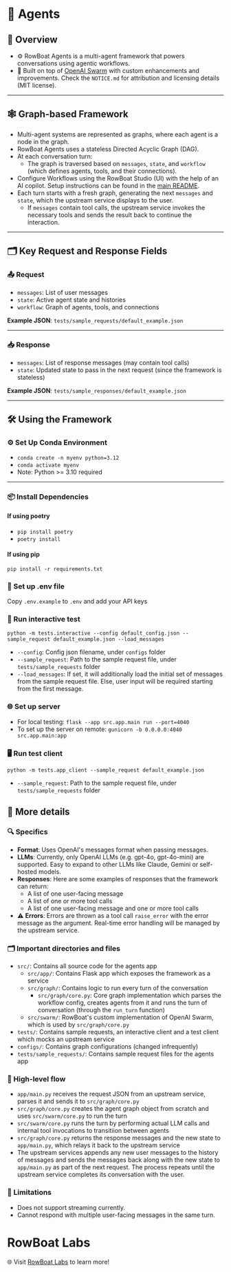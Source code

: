 # 🤖 Agents

## 📝 Overview  
- ⚙️ RowBoat Agents is a multi-agent framework that powers conversations using agentic workflows.  
- 🚀 Built on top of [OpenAI Swarm](https://github.com/openai/swarm) with custom enhancements and improvements. Check the `NOTICE.md` for attribution and licensing details (MIT license).  

---

## 🕸️ Graph-based Framework  
- Multi-agent systems are represented as graphs, where each agent is a node in the graph.  
- RowBoat Agents uses a stateless Directed Acyclic Graph (DAG).  
- At each conversation turn:  
  - The graph is traversed based on `messages`, `state`, and `workflow` (which defines agents, tools, and their connections).  
- Configure Workflows using the RowBoat Studio (UI) with the help of an AI copilot. Setup instructions can be found in the [main README](https://github.com/rowboatlabs/rowboat/tree/dev).  
- Each turn starts with a fresh graph, generating the next `messages` and `state`, which the upstream service displays to the user.  
  - If `messages` contain tool calls, the upstream service invokes the necessary tools and sends the result back to continue the interaction.

---

## 🗂️ Key Request and Response Fields

### 📤 Request  
- `messages`: List of user messages  
- `state`: Active agent state and histories  
- `workflow`: Graph of agents, tools, and connections  

**Example JSON**: `tests/sample_requests/default_example.json`  

---

### 📥 Response  
- `messages`: List of response messages (may contain tool calls)  
- `state`: Updated state to pass in the next request (since the framework is stateless)  

**Example JSON**: `tests/sample_responses/default_example.json`  

---

## 🛠️ Using the Framework

### ⚙️ Set Up Conda Environment  
- `conda create -n myenv python=3.12`  
- `conda activate myenv`  
- Note: Python >= 3.10 required  

---

### 📦 Install Dependencies

#### If using poetry
- `pip install poetry`
- `poetry install`

#### If using pip
`pip install -r requirements.txt`

### 🔑 Set up .env file
Copy `.env.example` to `.env` and add your API keys

### 🧪 Run interactive test
`python -m tests.interactive --config default_config.json --sample_request default_example.json --load_messages`
- `--config`: Config json filename, under `configs` folder
- `--sample_request`: Path to the sample request file, under `tests/sample_requests` folder
- `--load_messages`: If set, it will additionally load the initial set of messages from the sample request file. Else, user input will be required starting from the first message.

### 🌐 Set up server

- For local testing: `flask --app src.app.main run --port=4040`
- To set up the server on remote: `gunicorn -b 0.0.0.0:4040 src.app.main:app`

### 🖥️ Run test client
`python -m tests.app_client --sample_request default_example.json`
- `--sample_request`: Path to the sample request file, under `tests/sample_requests` folder

## 📖 More details

### 🔍 Specifics
- **Format**: Uses OpenAI's messages format when passing messages. 
- **LLMs**: Currently, only OpenAI LLMs (e.g. gpt-4o, gpt-4o-mini) are supported. Easy to expand to other LLMs like Claude, Gemini or self-hosted models.
- **Responses**: Here are some examples of responses that the framework can return:
  - A list of one user-facing message
  - A list of one or more tool calls
  - A list of one user-facing message and one or more tool calls
- ⚠️ **Errors**: Errors are thrown as a tool call `raise_error` with the error message as the argument. Real-time error handling will be managed by the upstream service. 

### 🗂️ Important directories and files
- `src/`: Contains all source code for the agents app
  - `src/app/`: Contains Flask app which exposes the framework as a service
  - `src/graph/`: Contains logic to run every turn of the conversation
    - `src/graph/core.py`: Core graph implementation which parses the workflow config, creates agents from it and runs the turn of conversation (through the `run_turn` function)
  - `src/swarm/`: RowBoat's custom implementation of OpenAI Swarm, which is used by `src/graph/core.py`
- `tests/`: Contains sample requests, an interactive client and a test client which mocks an upstream service
- `configs/`: Contains graph configurations (changed infrequently)
- `tests/sample_requests/`: Contains sample request files for the agents app

### 🔄 High-level flow
- `app/main.py` receives the request JSON from an upstream service, parses it and sends it to `src/graph/core.py`
- `src/graph/core.py` creates the agent graph object from scratch and uses `src/swarm/core.py` to run the turn
- `src/swarm/core.py` runs the turn by performing actual LLM calls and internal tool invocations to transitiion between agents
- `src/graph/core.py` returns the response messages and the new state to `app/main.py`, which relays it back to the upstream service
- The upstream services appends any new user messages to the history of messages and sends the messages back along with the new state to `app/main.py` as part of the next request. The process repeats until the upstream service completes its conversation with the user.

### 🚫 Limitations
- Does not support streaming currently.
- Cannot respond with multiple user-facing messages in the same turn.

# RowBoat Labs  
🌐 Visit [RowBoat Labs](https://www.rowboatlabs.com) to learn more!  